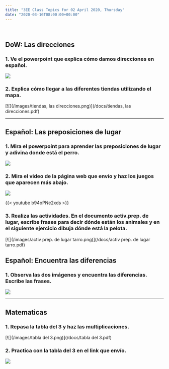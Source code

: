 ```yaml
---
title: "3EE Class Topics for 02 April 2020, Thursday"
date: "2020-03-16T08:00:00+00:00"
---
```


&nbsp;

## DoW: Las direcciones

### 1. Ve el powerpoint que explica cómo damos direcciones en español.

[![](/images/t2-l-299-directions-powerpoint.png)](/docs/t2-l-299-directions-powerpoint.pdf)

### 2. Explica cómo llegar a las diferentes tiendas utilizando el mapa.

[![](/images/tiendas, las direcciones.png)](/docs/tiendas, las direcciones.pdf)

<hr>

## Español: Las preposiciones de lugar

### 1. Mira el powerpoint para aprender las preposiciones de lugar y adivina donde está el perro.

[![](/images/es-roi-l-385-las-preposiciones-de-lugar-donde-esta-max-presentacion_ver_1.png)](/docs/es-roi-l-385-las-preposiciones-de-lugar-donde-esta-max-presentacion_ver_1.pdf)

### 2. Mira el video de la página web que envío y haz los juegos que aparecen más abajo.

[![](/images/adverbios-lugar-portada.jpg)](https://www.profedeele.es/actividad/gramatica/preposiciones-adverbios-lugar/)

{{< youtube b94oPNe2xds >}}

### 3. Realiza las actividades. En el documento activ.prep. de lugar, escribe frases para decir dónde están los animales y en el siguiente ejercicio dibuja dónde está la pelota.

[![](/images/activ prep. de lugar tarro.png)](/docs/activ prep. de lugar tarro.pdf)

## Español: Encuentra las diferencias

### 1. Observa las dos imágenes y encuentra las diferencias. Escribe las frases.

[![](/images/t3-sp-121-my-living-room-spot-the-differences-game-spanish-espantildeol.png)](/docs/t3-sp-121-my-living-room-spot-the-differences-game-spanish-espantildeol.pdf)

<hr>

## Matematicas

### 1. Repasa la tabla del 3 y haz las multiplicaciones.

[![](/images/tabla del 3.png)](/docs/tabla del 3.pdf)

### 2. Practica con la tabla del 3 en el link que envío.

[![](/images/tabla_del_3.png)](https://arbolabc.com/juegos-tablas-de-multiplicar/tabla-del-3)

<br/>
<br/>

